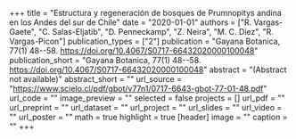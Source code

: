 +++
title = "Estructura y regeneración de bosques de Prumnopitys andina en los Andes del sur de Chile"
date = "2020-01-01"
authors = ["R. Vargas-Gaete", "C. Salas-Eljatib", "D. Penneckamp", "Z. Neira", "M. C. Diez", "R. Vargas-Picon"]
publication_types = ["2"]
publication = "Gayana Botanica, 77(1) 48--58. https://doi.org/10.4067/S0717-66432020000100048"
publication_short = "Gayana Botanica, 77(1) 48--58. https://doi.org/10.4067/S0717-66432020000100048"
abstract = "(Abstract not available)"
abstract_short = ""
url_source = "https://www.scielo.cl/pdf/gbot/v77n1/0717-6643-gbot-77-01-48.pdf"
url_code = ""
image_preview = ""
selected = false
projects = []
url_pdf = ""
url_preprint = ""
url_dataset = ""
url_project = ""
url_slides = ""
url_video = ""
url_poster = ""
math = true
highlight = true
[header]
image = ""
caption = ""
+++

